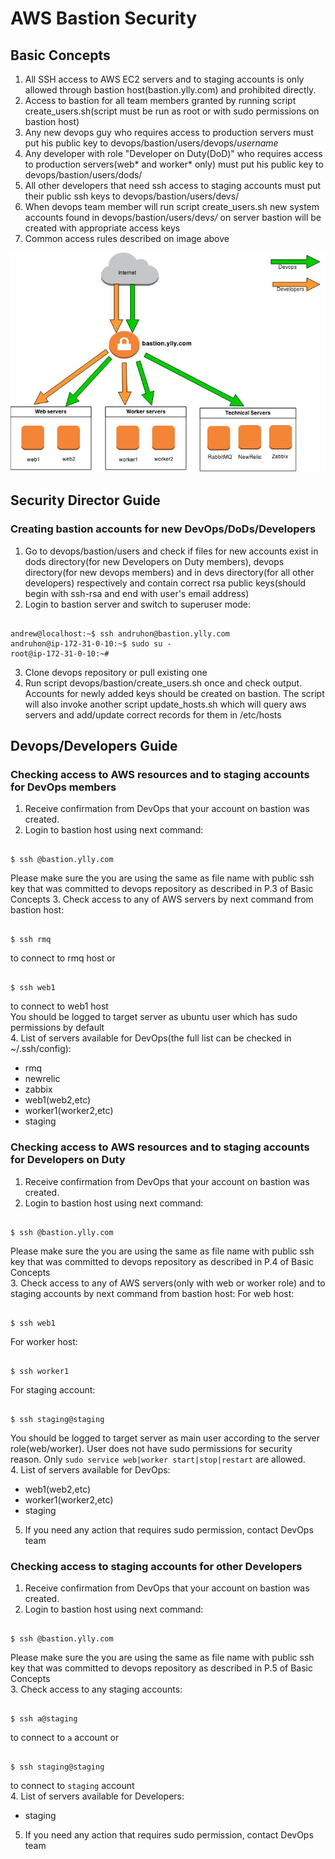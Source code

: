 # AWS Bastion Security

## Basic Concepts

1. All SSH access to AWS EC2 servers and to staging accounts is only allowed through bastion host(bastion.ylly.com) and prohibited directly.
2. Access to bastion for all team members granted by running script create_users.sh(script must be run as root or with sudo permissions on bastion host)
3. Any new devops guy who requires access to production servers must put his public key to devops/bastion/users/devops/*username*
4. Any developer with role "Developer on Duty(DoD)" who requires access to production servers(web* and worker* only) must put his public key to devops/bastion/users/dods/<username>
5. All other developers that need ssh access to staging accounts must put their public ssh keys to devops/bastion/users/devs/<username>
6. When devops team member will run script create_users.sh new system accounts found in devops/bastion/users/dev*s/* on server bastion will be created with appropriate access keys
7. Common access rules described on image above

![AWS bastion access](AWS-access-bastion.jpg)

## Security Director Guide

### Creating bastion accounts for new DevOps/DoDs/Developers

1. Go to devops/bastion/users and check if files for new accounts exist in dods directory(for new Developers on Duty members), devops directory(for new devops members) and in devs directory(for all other developers) respectively and contain correct rsa public keys(should begin with ssh-rsa and end with user's email address)
2. Login to bastion server and switch to superuser mode:
<pre><code>
andrew@localhost:~$ ssh andruhon@bastion.ylly.com
andruhon@ip-172-31-0-10:~$ sudo su -
root@ip-172-31-0-10:~#
</code></pre>
3. Clone devops repository or pull existing one
4. Run script devops/bastion/create_users.sh once and check output. Accounts for newly added keys should be created on bastion. The script will also invoke another script update_hosts.sh which will query aws servers and add/update correct records for them in /etc/hosts 

## Devops/Developers Guide

### Checking access to AWS resources and to staging accounts for DevOps members

1. Receive confirmation from DevOps that your account on bastion was created.
2. Login to bastion host using next command:
<pre><code>
$ ssh <username>@bastion.ylly.com
</code></pre>
Please make sure the <username> you are using the same as file name with public ssh key that was committed to devops repository as described in P.3 of Basic Concepts
3. Check access to any of AWS servers by next command from bastion host:
<pre><code>
$ ssh rmq
</code></pre>
to connect to rmq host or
<pre><code>
$ ssh web1
</code></pre>
to connect to web1 host  
You should be logged to target server as ubuntu user which has sudo permissions by default  
4. List of servers available for DevOps(the full list can be checked in ~/.ssh/config):
   * rmq
   * newrelic
   * zabbix
   * web1(web2,etc) 
   * worker1(worker2,etc)
   * staging

### Checking access to AWS resources and to staging accounts for Developers on Duty

1. Receive confirmation from DevOps that your account on bastion was created.  
2. Login to bastion host using next command:
<pre><code>
$ ssh <username>@bastion.ylly.com
</code></pre>
Please make sure the <username> you are using the same as file name with public ssh key that was committed to devops repository as described in P.4 of Basic Concepts  
3. Check access to any of AWS servers(only with web or worker role) and to staging accounts by next command from bastion host:
For web host:
<pre><code>
$ ssh web1
</code></pre>
For worker host:
<pre><code>
$ ssh worker1
</code></pre>
For staging account:
<pre><code>
$ ssh staging@staging
</code></pre>  
You should be logged to target server as main user according to the server role(web/worker). User does not have sudo permissions for security reason. Only `sudo service web|worker start|stop|restart` are allowed.  
4. List of servers available for DevOps:
   *  web1(web2,etc)
   *  worker1(worker2,etc)
   *  staging  
5. If you need any action that requires sudo permission, contact DevOps team

### Checking access to staging accounts for other Developers

1. Receive confirmation from DevOps that your account on bastion was created.  
2. Login to bastion host using next command:
<pre><code>
$ ssh <username>@bastion.ylly.com
</code></pre>
Please make sure the <username> you are using the same as file name with public ssh key that was committed to devops repository as described in P.5 of Basic Concepts  
3. Check access to any staging accounts:
<pre><code>
$ ssh a@staging
</code></pre>
to connect to `a` account or
<pre><code>
$ ssh staging@staging
</code></pre>
to connect to `staging` account  
4. List of servers available for Developers:
   *  staging  
5. If you need any action that requires sudo permission, contact DevOps team
